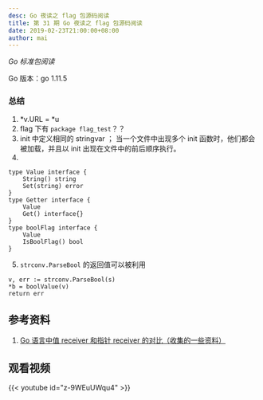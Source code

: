 ```yaml
---
desc: Go 夜读之 flag 包源码阅读
title: 第 31 期 Go 夜读之 flag 包源码阅读
date: 2019-02-23T21:00:00+08:00
author: mai
---
```


*Go 标准包阅读*

Go 版本：go 1.11.5

### 总结

1. \*v.URL = \*u
2. flag 下有 `package flag_test`？？
3. init 中定义相同的 stringvar ；
	当一个文件中出现多个 init 函数时，他们都会被加载，并且以 init 出现在文件中的前后顺序执行。
4. 

```golang
type Value interface {
	String() string
	Set(string) error
}
type Getter interface {
	Value
	Get() interface{}
}
type boolFlag interface {
	Value
	IsBoolFlag() bool
}
```

5. `strconv.ParseBool` 的返回值可以被利用

```golang
v, err := strconv.ParseBool(s)
*b = boolValue(v)
return err
```

## 参考资料

1. [Go 语言中值 receiver 和指针 receiver 的对比（收集的一些资料）](https://maiyang.me/post/2018-12-12-values-receiver-vs-pointer-receiver-in-golang/)

## 观看视频

{{< youtube id="z-9WEuUWqu4" >}}
